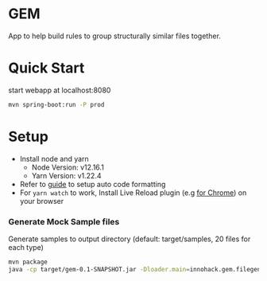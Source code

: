 # GEM
App to help build rules to group structurally similar files together.

# Quick Start
start webapp at localhost:8080
```bash
mvn spring-boot:run -P prod
```

# Setup
* Install node and yarn
    * Node Version: v12.16.1
    * Yarn Version: v1.22.4
* Refer to [guide](https://github.com/yclim/gem/wiki/Setup-Auto-Code-Formatting-on-Intellij) to setup auto code formatting
* For `yarn watch` to work, Install Live Reload plugin (e.g [for Chrome](https://chrome.google.com/webstore/detail/livereload/jnihajbhpnppcggbcgedagnkighmdlei?hl=en)) on your browser

### Generate Mock Sample files
Generate samples to output directory (default: target/samples, 20 files for each type)
```bash
mvn package
java -cp target/gem-0.1-SNAPSHOT.jar -Dloader.main=innohack.gem.filegen.GenerateMockFiles org.springframework.boot.loader.PropertiesLauncher [</path/to/output-dir> <numOfFiles>]
```